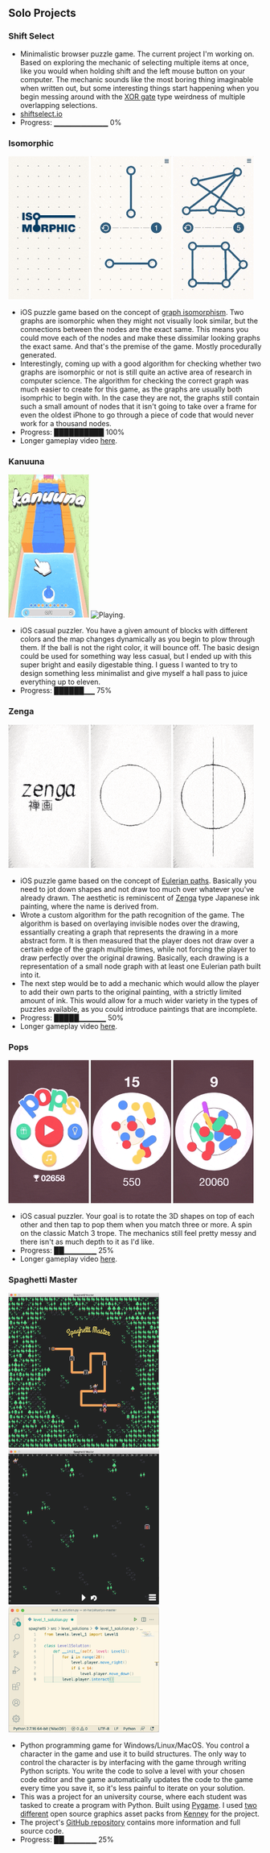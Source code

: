 
## Solo Projects

### Shift Select

* Minimalistic browser puzzle game. The current project I'm working on. Based on exploring the mechanic of selecting multiple items at once, like you would when holding shift and the left mouse button on your computer. The mechanic sounds like the most boring thing imaginable when written out, but some interesting things start happening when you begin messing around with the [XOR gate](https://en.wikipedia.org/wiki/XOR_gate) type weirdness of multiple overlapping selections.
* [shiftselect.io](http://www.shiftselect.io)
* Progress: ▁▁▁▁▁▁▁▁▁▁ 0%

### Isomorphic

![Title screen.](https://raw.githubusercontent.com/enkomat/enkomat.github.io/master/gifs/IsomorphicLogo1.png "Title screen.")
![Solving the first level.](https://raw.githubusercontent.com/enkomat/enkomat.github.io/master/gifs/IsomorphicLoop1.gif "Solving the first level.")
![Solving the fifth level.](https://raw.githubusercontent.com/enkomat/enkomat.github.io/master/gifs/IsomorphicLoop2.gif "Solving the fifth level.")

* iOS puzzle game based on the concept of [graph isomorphism](https://en.wikipedia.org/wiki/Graph_isomorphism). Two graphs are isomorphic when they might not visually look similar, but the connections between the nodes are the exact same. This means you could move each of the nodes and make these dissimilar looking graphs the exact same. And that's the premise of the game. Mostly procedurally generated.
* Interestingly, coming up with a good algorithm for checking whether two graphs are isomorphic or not is still quite an active area of research in computer science. The algorithm for checking the correct graph was much easier to create for this game, as the graphs are usually both isomprhic to begin with. In the case they are not, the graphs still contain such a small amount of nodes that it isn't going to take over a frame for even the oldest iPhone to go through a piece of code that would never work for a thousand nodes.
* Progress: ██████████ 100%
* Longer gameplay video [here](https://vimeo.com/531702062).

### Kanuuna

![Title screen.](https://raw.githubusercontent.com/enkomat/enkomat.github.io/master/gifs/KanuunaLogo1.gif "Title screen.")
![Playing.](https://raw.githubusercontent.com/enkomat/enkomat.github.io/master/gifs/KanuunaLoop1.gif "Playing.")

* iOS casual puzzler. You have a given amount of blocks with different colors and the map changes dynamically as you begin to plow through them. If the ball is not the right color, it will bounce off. The basic design could be used for something way less casual, but I ended up with this super bright and easily digestable thing. I guess I wanted to try to design something less minimalist and give myself a hall pass to juice everything up to eleven.
* Progress: ██████▁▁ 75%

### Zenga

![Title screen.](https://raw.githubusercontent.com/enkomat/enkomat.github.io/master/gifs/ZengaLoop2.gif "Title screen.")
![Solving the first level.](https://raw.githubusercontent.com/enkomat/enkomat.github.io/master/gifs/ZengaLoop1.gif "Solving the first level.")
![Solving the fourth level.](https://raw.githubusercontent.com/enkomat/enkomat.github.io/master/gifs/ZengaLoop4.gif "Solving the fourth level.")

* iOS puzzle game based on the concept of [Eulerian paths](https://en.wikipedia.org/wiki/Eulerian_path). Basically you need to jot down shapes and not draw too much over whatever you've already drawn. The aesthetic is reminiscent of [Zenga](https://en.wikipedia.org/wiki/Zenga) type Japanese ink painting, where the name is derived from.
* Wrote a custom algorithm for the path recognition of the game. The algorithm is based on overlaying invisible nodes over the drawing, essantially creating a graph that represents the drawing in a more abstract form. It is then measured that the player does not draw over a certain edge of the graph multiple times, while not forcing the player to draw perfectly over the original drawing. Basically, each drawing is a representation of a small node graph with at least one Eulerian path built into it.
* The next step would be to add a mechanic which would allow the player to add their own parts to the original painting, with a strictly limited amount of ink. This would allow for a much wider variety in the types of puzzles available, as you could introduce paintings that are incomplete.
* Progress: █████▁▁▁▁▁ 50%
* Longer gameplay video [here](https://vimeo.com/531702505).

### Pops

![Title screen.](https://raw.githubusercontent.com/enkomat/enkomat.github.io/master/gifs/PopsLoop1.gif "Title screen.")
![Playing.](https://raw.githubusercontent.com/enkomat/enkomat.github.io/master/gifs/PopsLoop2.gif "Playing.")
![More playing.](https://raw.githubusercontent.com/enkomat/enkomat.github.io/master/gifs/PopsLoop3.gif "More playing.")

* iOS casual puzzler. Your goal is to rotate the 3D shapes on top of each other and then tap to pop them when you match three or more. A spin on the classic Match 3 trope. The mechanics still feel pretty messy and there isn't as much depth to it as I'd like.
* Progress: ██▁▁▁▁▁▁ 25%
* Longer gameplay video [here](https://vimeo.com/531703365).

### Spaghetti Master

<img src="https://raw.githubusercontent.com/enkomat/ot-harjoitustyo/master/dokumentaatio/main_menu_screenshot.png" alt="Main menu" width="300"/> <img src="https://raw.githubusercontent.com/enkomat/ot-harjoitustyo/master/dokumentaatio/level_1_screenshot.png" alt="First level" width="300"/> <img src="https://raw.githubusercontent.com/enkomat/enkomat.github.io/master/gifs/Screenshot%202021-06-22%20at%2012.39.27.png" alt="First level" width="300"/>

* Python programming game for Windows/Linux/MacOS. You control a character in the game and use it to build structures. The only way to control the character is by interfacing with the game through writing Python scripts. You write the code to solve a level with your chosen code editor and the game automatically updates the code to the game every time you save it, so it's less painful to iterate on your solution.
* This was a project for an university course, where each student was tasked to create a program with Python. Built using [Pygame](https://www.pygame.org/). I used [two](https://www.kenney.nl/assets/micro-roguelike) [different](https://www.kenney.nl/assets/game-icons) open source graphics asset packs from [Kenney](https://www.kenney.nl) for the project.
* The project's [GitHub repository](https://github.com/enkomat/ot-harjoitustyo) contains more information and full source code.
* Progress: ██▁▁▁▁▁▁ 25%
